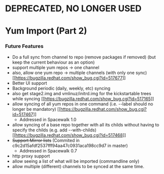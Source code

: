 
# **DEPRECATED, NO LONGER USED**

# Yum Import (Part 2)

### Future Features




 * Do a full sync from channel to repo (remove packages if removed) (but keep the current behaviour as an option)
 * support multiple yum repos -> one channel
 * also, allow one yum repo -> multiple channels (with only one sync) [[https://bugzilla.redhat.com/show_bug.cgi?id=517677]]
 * Better UI support
 * Background periodic (daily, weekly, etc) syncing
 * also get stage2.img and vmlinuz/initrd.img for the kickstartable trees while syncing [[https://bugzilla.redhat.com/show_bug.cgi?id=517165]]
 * allow syncing of all yum repos in one command (i.e. --label should no longer be mandatory) [[https://bugzilla.redhat.com/show_bug.cgi?id=517467]]
   * Addressed in Spacewalk 1.0
 * allow syncing of a base repo together with all its childs without having to specify the childs (e.g. add --with-childs) [[https://bugzilla.redhat.com/show_bug.cgi?id=517468]]
 * ~~Support Mirror lists~~ (Commited in c9c2d15afdf2537fff94aa47c0931aca198cc9d7 in master)
   * Addressed in Spacewalk 0.7
 * http proxy support
 * allow seeing a list of what will be imported (commandline only)
 * allow multiple (different) channels to be synced at the same time.